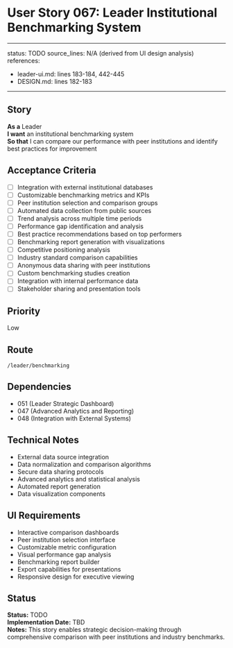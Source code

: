 # User Story 067: Leader Institutional Benchmarking System

---
status: TODO
source_lines: N/A (derived from UI design analysis)
references:
  - leader-ui.md: lines 183-184, 442-445
  - DESIGN.md: lines 182-183
---

## Story
**As a** Leader  
**I want** an institutional benchmarking system  
**So that** I can compare our performance with peer institutions and identify best practices for improvement

## Acceptance Criteria
- [ ] Integration with external institutional databases
- [ ] Customizable benchmarking metrics and KPIs
- [ ] Peer institution selection and comparison groups
- [ ] Automated data collection from public sources
- [ ] Trend analysis across multiple time periods
- [ ] Performance gap identification and analysis
- [ ] Best practice recommendations based on top performers
- [ ] Benchmarking report generation with visualizations
- [ ] Competitive positioning analysis
- [ ] Industry standard comparison capabilities
- [ ] Anonymous data sharing with peer institutions
- [ ] Custom benchmarking studies creation
- [ ] Integration with internal performance data
- [ ] Stakeholder sharing and presentation tools

## Priority
Low

## Route
`/leader/benchmarking`

## Dependencies
- 051 (Leader Strategic Dashboard)
- 047 (Advanced Analytics and Reporting)
- 048 (Integration with External Systems)

## Technical Notes
- External data source integration
- Data normalization and comparison algorithms
- Secure data sharing protocols
- Advanced analytics and statistical analysis
- Automated report generation
- Data visualization components

## UI Requirements
- Interactive comparison dashboards
- Peer institution selection interface
- Customizable metric configuration
- Visual performance gap analysis
- Benchmarking report builder
- Export capabilities for presentations
- Responsive design for executive viewing

## Status
**Status:** TODO  
**Implementation Date:** TBD  
**Notes:** This story enables strategic decision-making through comprehensive comparison with peer institutions and industry benchmarks.
